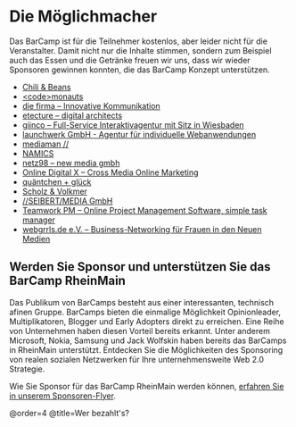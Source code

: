 # Die Möglichmacher

Das BarCamp ist für die Teilnehmer kostenlos, aber leider nicht für die Veranstalter. Damit nicht nur die Inhalte stimmen, sondern zum Beispiel auch das Essen und die Getränke freuen wir uns, dass wir wieder Sponsoren gewinnen konnten, die das BarCamp Konzept unterstützen.

 * [Chili &amp; Beans](http://chiliandbeans.de/)
 * [&lt;code&gt;monauts](http://codemonauts.com/)
 * [die firma – Innovative Kommunikation](http://www.diefirma.de/)
 * [etecture – digital architects](http://www.etecture.de/)
 * [giinco – Full-Service Interaktivagentur mit Sitz in Wiesbaden](http://www.giinco.de/)
 * [launchwerk GmbH - Agentur für individuelle Webanwendungen](http://launchwerk.de/)
 * [mediaman //](http://mediaman.com/)
 * [NAMICS](http://www.namics.com/)
 * [netz98 – new media gmbh](http://www.netz98.de/)
 * [Online Digital X – Cross Media Online Marketing](http://www.online-digitalx.de/)
 * [quäntchen + glück](https://www.qundg.de/)
 * [Scholz & Volkmer](http://www.s-v.de/)
 * [//SEIBERT/MEDIA GmbH](http://www.seibert-media.net/)
 * [Teamwork PM – Online Project Management Software, simple task manager](http://www.teamworkpm.net/)
 * [webgrrls.de e.V. – Business-Networking für Frauen in den Neuen Medien](http://www.webgrrls.de/)

## Werden Sie Sponsor und unterstützen Sie das BarCamp RheinMain

Das Publikum von BarCamps besteht aus einer interessanten, technisch afinen Gruppe. BarCamps bieten die einmalige Möglichkeit Opinionleader, Multiplikatoren, Blogger und Early Adopters direkt zu erreichen. Eine Reihe von Unternehmen haben diesen Vorteil bereits erkannt. Unter anderem Microsoft, Nokia, Samsung und Jack Wolfskin haben bereits das BarCamps in RheinMain unterstützt.
Entdecken Sie die Möglichkeiten des Sponsoring von realen sozialen Netzwerken für Ihre unternehmensweite Web 2.0 Strategie.

Wie Sie Sponsor für das BarCamp RheinMain werden können, [erfahren Sie in unserem Sponsoren-Flyer](/content/Downloads/Sponsorenflyer2014.pdf).

@order=4
@title=Wer bezahlt's?
